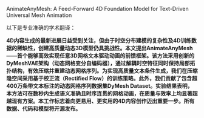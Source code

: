 AnimateAnyMesh: A Feed-Forward 4D Foundation Model for Text-Driven Universal Mesh Animation

以下是专业准确的学术翻译：

**4D内容生成的最新进展日益受到关注，但由于时空分布建模的复杂性及4D训练数据的稀缺性，创建高质量动态3D模型仍具挑战性。本文提出AnimateAnyMesh——首个能够高效实现任意3D网格文本驱动动画的前馈框架。该方法采用创新的DyMeshVAE架构（动态网格变分自编码器），通过解耦时空特征同时保持局部拓扑结构，有效压缩并重建动态网格序列。为实现高质量文本条件生成，我们在压缩隐空间采用基于校正流（Rectified Flow）的训练策略。此外，我们贡献了包含超400万条带文本标注的动态网格序列数据集DyMesh Dataset。实验结果表明，本方法可在数秒内生成语义准确且时序连贯的网格动画，在质量与效率上均显著超越现有方案。本工作标志着向更易用、更实用的4D内容创作迈出重要一步。所有数据、代码和模型将开源发布。**
